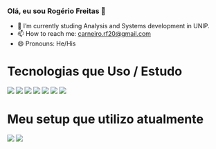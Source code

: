 ### Olá, eu sou Rogério Freitas 👋

- 🌱 I’m currently studing Analysis and Systems development in UNIP.
- 📫 How to reach me: carneiro.rf20@gmail.com
- 😄 Pronouns: He/His

<h1>Tecnologias que Uso / Estudo</h1>
<div>
  <img src="https://img.icons8.com/color/96/000000/html-5--v1.png"/>
  <img src="https://img.icons8.com/color/96/000000/css3.png"/>
  <img src="https://img.icons8.com/color/96/000000/javascript--v1.png"/>
  <img src="https://img.icons8.com/ultraviolet/96/000000/react--v1.png"/>
  <img src="https://img.icons8.com/color/96/000000/react-native.png"/>
  <img src="https://img.icons8.com/color/96/000000/vue-js.png"/>
  <img src="https://img.icons8.com/color/96/000000/flutter.png"/>
</div>

<h1>Meu setup que utilizo atualmente</h1>
<div>
  <img src="https://img.icons8.com/color/48/000000/linux--v1.png"/>
  <img src="https://img.icons8.com/color/48/000000/visual-studio-code-2019.png"/>
</div>

